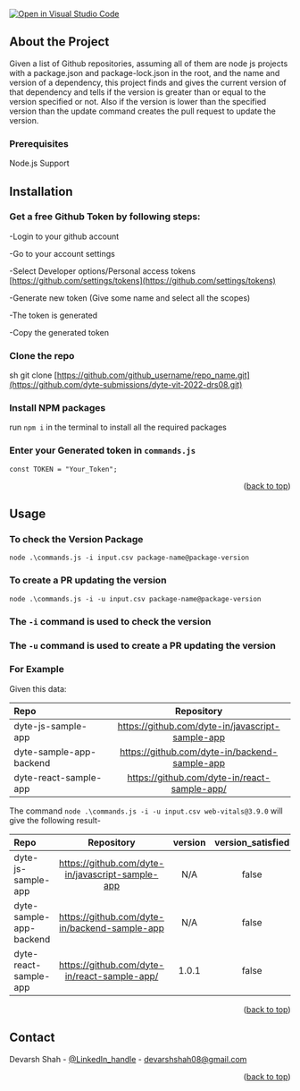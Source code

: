 [![Open in Visual Studio Code](https://classroom.github.com/assets/open-in-vscode-c66648af7eb3fe8bc4f294546bfd86ef473780cde1dea487d3c4ff354943c9ae.svg)](https://classroom.github.com/online_ide?assignment_repo_id=7943329&assignment_repo_type=AssignmentRepo)
<div id="top"></div>


<!-- GETTING STARTED -->
## About the Project

Given a list of Github repositories, assuming all of them are node js projects with a package.json and package-lock.json in the root, and the name and version of a dependency, this project finds and gives the current version of that dependency and tells if the version is greater than or equal to the version specified or not. Also if the version is lower than the specified version than the update command creates the pull request to update the version. 


### Prerequisites

Node.js Support 
  
## Installation

### Get a free Github Token by following steps:
-Login to your github account

-Go to your account settings

-Select Developer options/Personal access tokens [https://github.com/settings/tokens](https://github.com/settings/tokens)

-Generate new token (Give some name and select all the scopes)

-The token is generated

-Copy the generated token
   
### Clone the repo
   sh
   git clone [https://github.com/github_username/repo_name.git](https://github.com/dyte-submissions/dyte-vit-2022-drs08.git)
   
### Install NPM packages
   run `npm i` in the terminal to install all the required packages
   
### Enter your Generated token in `commands.js`
   
   ```const TOKEN = "Your_Token";```

<p align="right">(<a href="#top">back to top</a>)</p>



<!-- USAGE EXAMPLES -->
## Usage

### To check the Version Package
 ```node .\commands.js -i input.csv package-name@package-version```
 
### To create a PR updating the version

```node .\commands.js -i -u input.csv package-name@package-version```

### The `-i` command is used to check the version
### The `-u` command is used to create a PR updating the version

### For Example

Given this data:

| Repo                    | Repository |
|:------------------------|:----------:|
| dyte-js-sample-app      |   https://github.com/dyte-in/javascript-sample-app    |
| dyte-sample-app-backend |    https://github.com/dyte-in/backend-sample-app    |
| dyte-react-sample-app          |   https://github.com/dyte-in/react-sample-app/    |

The command ```node .\commands.js -i -u input.csv web-vitals@3.9.0``` will give the following result-
  

| Repo                          |                   Repository                     | version | version_satisfied |                      update_pr                      |
|:------------------------------|:------------------------------------------------:|:-------:|:-----------------:|:---------------------------------------------------:|
| dyte-js-sample-app            | https://github.com/dyte-in/javascript-sample-app |   N/A   |      false        |                                                     |
| dyte-sample-app-backend       |  https://github.com/dyte-in/backend-sample-app   |   N/A   |       false       |                                                     |
| dyte-react-sample-app         |   https://github.com/dyte-in/react-sample-app/   |  1.0.1  |       false       | https://github.com/dyte-in/react-sample-app/pull/30 |

<p align="right">(<a href="#top">back to top</a>)</p>


<!-- CONTACT -->
## Contact

Devarsh Shah - [@LinkedIn_handle](https://www.linkedin.com/in/devarsh-shah-075720206/) - devarshshah08@gmail.com

<p align="right">(<a href="#top">back to top</a>)</p>

<!-- MARKDOWN LINKS & IMAGES -->
<!-- https://www.markdownguide.org/basic-syntax/#reference-style-links -->
[contributors-shield]: https://img.shields.io/github/contributors/github_username/repo_name.svg?style=for-the-badge
[contributors-url]: https://github.com/github_username/repo_name/graphs/contributors
[forks-shield]: https://img.shields.io/github/forks/github_username/repo_name.svg?style=for-the-badge
[forks-url]: https://github.com/github_username/repo_name/network/members
[stars-shield]: https://img.shields.io/github/stars/github_username/repo_name.svg?style=for-the-badge
[stars-url]: https://github.com/github_username/repo_name/stargazers
[issues-shield]: https://img.shields.io/github/issues/github_username/repo_name.svg?style=for-the-badge
[issues-url]: https://github.com/github_username/repo_name/issues
[license-shield]: https://img.shields.io/github/license/github_username/repo_name.svg?style=for-the-badge
[license-url]: https://github.com/github_username/repo_name/blob/master/LICENSE.txt
[linkedin-shield]: https://img.shields.io/badge/-LinkedIn-black.svg?style=for-the-badge&logo=linkedin&colorB=555
[linkedin-url]: https://linkedin.com/in/linkedin_username
[product-screenshot]: images/screenshot.png
